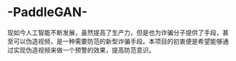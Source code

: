 # -PaddleGAN-
现如今人工智能不断发展，虽然提高了生产力，但是也为诈骗分子提供了手段，甚至可以伪造视频，是一种需要防范的新型诈骗手段。本项目的初衷便是希望能够通过实现伪造视频来做一个预警的效果，提高防范意识。
